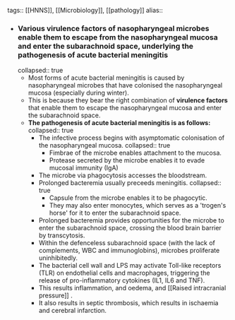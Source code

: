 tags:: [[HNNS]], [[Microbiology]], [[pathology]] 
alias::

- ### Various virulence factors of nasopharyngeal microbes enable them to escape from the nasopharyngeal mucosa and enter the subarachnoid space, underlying the pathogenesis of acute bacterial meningitis
  collapsed:: true
	- Most forms of acute bacterial meningitis is caused by nasopharyngeal microbes that have colonised the nasopharyngeal mucosa (especially during winter).
	- This is because they bear the right combination of **virulence factors** that enable them to escape the nasopharyngeal mucosa and enter the subarachnoid space.
	- **The pathogenesis of acute bacterial meningitis is as follows:**
	  collapsed:: true
		- The infective process begins with asymptomatic colonisation of the nasopharyngeal mucosa.
		  collapsed:: true
			- Fimbrae of the microbe enables attachment to the mucosa.
			- Protease secreted by the microbe enables it to evade mucosal immunity (IgA)
		- The microbe via phagocytosis accesses the bloodstream.
		- Prolonged bacteremia usually preceeds meningitis.
		  collapsed:: true
			- Capsule from the microbe enables it to be phagocytic.
			- They may also enter monocytes, which serves as a 'trogen's horse' for it to enter the subarachnoid space.
		- Prolonged bacteremia provides opportunities for the microbe to enter the subarachnoid space,  crossing the blood brain barrier by transcytosis.
		- Within the defenceless subarachnoid space (with the lack of complements, WBC and immunoglobins), microbes proliferate uninhibitedly.
		- The bacterial cell wall and LPS may activate Toll-like receptors (TLR) on endothelial cells and macrophages, triggering the release of pro-inflammatory cytokines (IL1, IL6 and TNF).
		- This results inflammation, and oedema, and [[Raised intracranial pressure]] .
		- It also results in septic thrombosis, which results in ischaemia and cerebral infarction.
